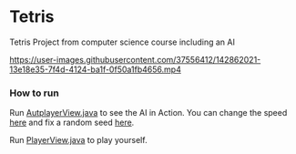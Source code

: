# Tetris

Tetris Project from computer science course including an AI


https://user-images.githubusercontent.com/37556412/142862021-13e18e35-7f4d-4124-ba1f-0f50a1fb4656.mp4


### How to run

Run [AutplayerView.java](src/tetris/view/AutoplayerView.java) to see the AI in Action. You can change the speed [here](src/tetris/view/AutoplayerView.java#L22) and fix a random seed [here](src/tetris/view/AutoplayerView.java#L17).

Run [PlayerView.java](src/tetris/view/PlayerView.java) to play yourself.
